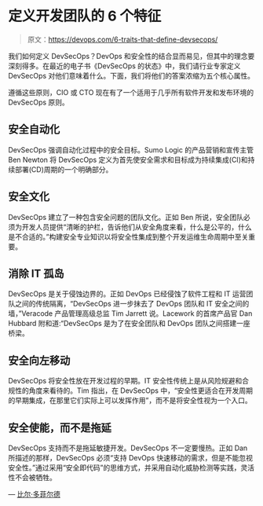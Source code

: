 # 定义开发团队的 6 个特征

> 原文：<https://devops.com/6-traits-that-define-devsecops/>

我们如何定义 DevSecOps？DevOps 和安全性的结合显而易见，但其中的理念要深刻得多。在最近的电子书《DevSecOps 的状态》中，我们请行业专家定义 DevSecOps 对他们意味着什么。下面，我们将他们的答案浓缩为五个核心属性。

遵循这些原则，CIO 或 CTO 现在有了一个适用于几乎所有软件开发和发布环境的 DevSecOps 原则。

## 安全自动化

DevSecOps 强调自动化过程中的安全目标。Sumo Logic 的产品营销和宣传主管 Ben Newton 将 DevSecOps 定义为首先使安全需求和目标成为持续集成(CI)和持续部署(CD)周期的一个明确部分。

## 安全文化

DevSecOps 建立了一种包含安全问题的团队文化。正如 Ben 所说，安全团队必须为开发人员提供“清晰的护栏，告诉他们从安全角度来看，什么是公平的，什么是不合适的。”构建安全专业知识以将安全性集成到整个开发运维生命周期中至关重要。

## 消除 IT 孤岛

DevSecOps 是关于侵蚀边界的。正如 DevOps 已经侵蚀了软件工程和 IT 运营团队之间的传统隔离，“DevSecOps 进一步抹去了 DevOps 团队和 IT 安全之间的墙，”Veracode 产品管理高级总监 Tim Jarrett 说。Lacework 的首席产品官 Dan Hubbard 附和道:“DevSecOps 是为了在安全团队和 DevOps 团队之间搭建一座桥梁。

## 安全向左移动

DevSecOps 将安全性放在开发过程的早期。IT 安全性传统上是从风险规避和合规性的角度来看待的。Tim 指出，在 DevSecOps 中，“安全性更适合在开发周期的早期集成，在那里它们实际上可以发挥作用”，而不是将安全性视为一个入口。

## 安全使能，而不是拖延

DevSecOps 支持而不是拖延敏捷开发。DevSecOps 不一定要慢热。正如 Dan 所描述的那样，DevSecOps 必须“支持 DevOps 快速移动的需求，但是不能忽视安全性。”通过采用“安全即代码”的思维方式，并采用自动化威胁检测等实践，灵活性不会被牺牲。

— [比尔·多菲尔德](https://devops.com/author/bill-doerrfeld/)